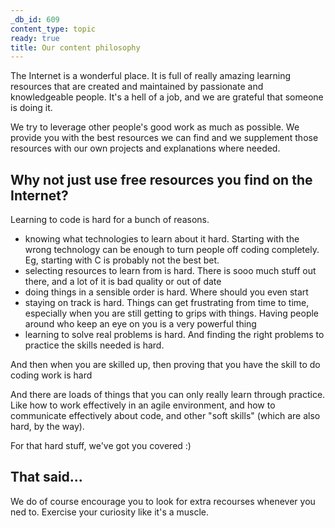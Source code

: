 ```yaml
---
_db_id: 609
content_type: topic
ready: true
title: Our content philosophy
---
```


The Internet is a wonderful place. It is full of really amazing learning resources that are created and maintained by passionate and knowledgeable people. It's a hell of a job, and we are grateful that someone is doing it.

We try to leverage other people's good work as much as possible. We provide you with the best resources we can find and we supplement those resources with our own projects and explanations where needed.

## Why not just use free resources you find on the Internet?

Learning to code is hard for a bunch of reasons.

- knowing what technologies to learn about it hard. Starting with the wrong technology can be enough to turn people off coding completely. Eg, starting with C is probably not the best bet.
- selecting resources to learn from is hard. There is sooo much stuff out there, and a lot of it is bad quality or out of date
- doing things in a sensible order is hard. Where should you even start
- staying on track is hard. Things can get frustrating from time to time, especially when you are still getting to grips with things. Having people around who keep an eye on you is a very powerful thing
- learning to solve real problems is hard. And finding the right problems to practice the skills needed is hard.

And then when you are skilled up, then proving that you have the skill to do coding work is hard

And there are loads of things that you can only really learn through practice. Like how to work effectively in an agile environment, and how to communicate effectively about code, and other "soft skills" (which are also hard, by the way).

For that hard stuff, we've got you covered :)

## That said...

We do of course encourage you to look for extra recourses whenever you ned to. Exercise your curiosity like it's a muscle.